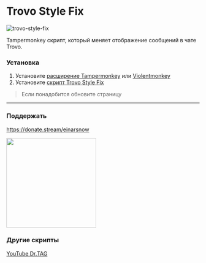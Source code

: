 # Trovo Style Fix
![trovo-style-fix](https://user-images.githubusercontent.com/18613872/227734880-4e895710-98ad-4a14-a878-efaddfed76fc.png)

Tampermonkey скрипт, который меняет отображение сообщений в чате Trovo.

### Установка
1. Установите [расширение Tampermonkey](https://www.tampermonkey.net/) или [Violentmonkey](https://violentmonkey.github.io/get-it/)
2. Установите [скрипт Trovo Style Fix](https://github.com/einarsnow/trovo-style-fix/raw/main/trovo-style-fix.user.js)
> Если понадобится обновите страницу

____
### Поддержать
https://donate.stream/einarsnow

<img src="https://user-images.githubusercontent.com/18613872/185506244-e857f330-b615-4068-9be1-0e4f8a18feb3.png" width="234">

### Другие скрипты
[YouTube Dr.TAG](https://github.com/einarsnow/youtube-dr-tag)
